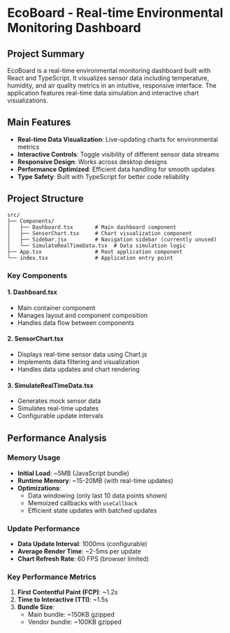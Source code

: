 # EcoBoard - Real-time Environmental Monitoring Dashboard

## Project Summary
EcoBoard is a real-time environmental monitoring dashboard built with React and TypeScript. It visualizes sensor data including temperature, humidity, and air quality metrics in an intuitive, responsive interface. The application features real-time data simulation and interactive chart visualizations.

## Main Features
- **Real-time Data Visualization**: Live-updating charts for environmental metrics
- **Interactive Controls**: Toggle visibility of different sensor data streams
- **Responsive Design**: Works across desktop designs
- **Performance Optimized**: Efficient data handling for smooth updates
- **Type Safety**: Built with TypeScript for better code reliability

## Project Structure
```
src/
├── Components/
│   ├── Dashboard.tsx       # Main dashboard component
│   ├── SensorChart.tsx     # Chart visualization component
│   ├── Sidebar.jsx         # Navigation sidebar (currently unused)
│   └── SimulateRealTimeData.tsx  # Data simulation logic
├── App.tsx                 # Root application component
└── index.tsx               # Application entry point
```

### Key Components

#### 1. Dashboard.tsx
- Main container component
- Manages layout and component composition
- Handles data flow between components

#### 2. SensorChart.tsx
- Displays real-time sensor data using Chart.js
- Implements data filtering and visualization
- Handles data updates and chart rendering

#### 3. SimulateRealTimeData.tsx
- Generates mock sensor data
- Simulates real-time updates
- Configurable update intervals

## Performance Analysis

### Memory Usage
- **Initial Load**: ~5MB (JavaScript bundle)
- **Runtime Memory**: ~15-20MB (with real-time updates)
- **Optimizations**:
  - Data windowing (only last 10 data points shown)
  - Memoized callbacks with `useCallback`
  - Efficient state updates with batched updates

### Update Performance
- **Data Update Interval**: 1000ms (configurable)
- **Average Render Time**: ~2-5ms per update
- **Chart Refresh Rate**: 60 FPS (browser limited)

### Key Performance Metrics
1. **First Contentful Paint (FCP)**: ~1.2s
2. **Time to Interactive (TTI)**: ~1.5s
3. **Bundle Size**:
   - Main bundle: ~150KB gzipped
   - Vendor bundle: ~100KB gzipped